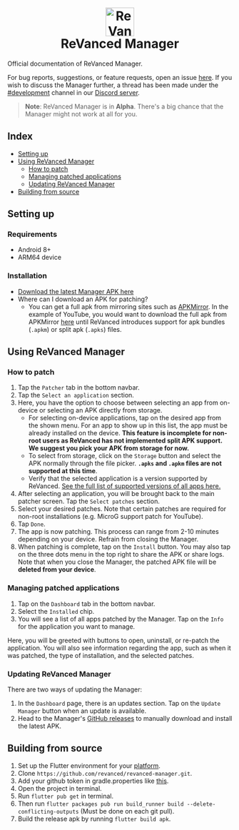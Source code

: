 
<h1 align="center">

   <img alt="ReVanced logo" width="64px" src="https://user-images.githubusercontent.com/47723802/200201657-ff3bf4c8-277d-4b27-8913-24cfa1559cb3.png"/>
    <br/>
   ReVanced Manager
</h1>

Official documentation of ReVanced Manager.

For bug reports, suggestions, or feature requests, open an issue [here](https://github.com/revanced/revanced-manager/issues/new/choose). If you wish to discuss the Manager further, a thread has been made under the [#development](https://discord.com/channels/952946952348270622/1002922226443632761) channel in our [Discord server](revanced.app/discord).

>**Note**: ReVanced Manager is in **Alpha**. There's a big chance that the Manager might not work at all for you. 

## Index
* [Setting up](https://wip.com)
* [Using ReVanced Manager](https://wip.com)
   * [How to patch](https://wip.com)
   * [Managing patched applications](https://wip.com)
   * [Updating ReVanced Manager](https://wip.com)
* [Building from source](https://wip.com)

## Setting up

### Requirements

- Android 8+
- ARM64 device

### Installation

- [Download the latest Manager APK here](https://github.com/revanced/revanced-manager/releases/latest)
- Where can I download an APK for patching?
    - You can get a full apk from mirroring sites such as [APKMirror](https://apkmirror.com). In the example of YouTube, you would want to download the full apk from APKMirror [here](https://www.apkmirror.com/apk/google-inc/youtube/youtube-17-41-37-release/youtube-17-41-37-2-android-apk-download/) until ReVanced introduces support for apk bundles (`.apkm`) or split apk (`.apks`) files.

## Using ReVanced Manager

### How to patch

1. Tap the `Patcher` tab in the bottom navbar.
2. Tap the `Select an application` section.
3. Here, you have the option to choose between selecting an app from on-device or selecting an APK directly from storage.
   - For selecting on-device applications, tap on the desired app from the shown menu. For an app to show up in this list, the app must be already installed on the device. **This feature is incomplete for non-root users as ReVanced has not implemented split APK support. We suggest you pick your APK from storage for now.**
   - To select from storage, click on the `Storage` button and select the APK normally through the file picker. **`.apks` and `.apkm` files are not supported at this time**.
   - Verify that the selected application is a version supported by ReVanced. [See the full list of supported versions of all apps here.](https://github.com/revanced/revanced-patches#-patches)
4. After selecting an application, you will be brought back to the main patcher screen. Tap the `Select patches` section.
5. Select your desired patches. Note that certain patches are required for non-root installations (e.g. MicroG support patch for YouTube).
6. Tap `Done`.
7. The app is now patching. This process can range from 2-10 minutes depending on your device. Refrain from closing the Manager.
8. When patching is complete, tap on the `Install` button. You may also tap on the three dots menu in the top right to share the APK or share logs. Note that when you close the Manager, the patched APK file will be **deleted from your device**.

### Managing patched applications
1. Tap on the `Dashboard` tab in the bottom navbar.
2. Select the `Installed` chip.
3. You will see a list of all apps patched by the Manager. Tap on the `Info` for the application you want to manage.

Here, you will be greeted with buttons to open, uninstall, or re-patch the application. You will also see information regarding the app, such as when it was patched, the type of installation, and the selected patches.

### Updating ReVanced Manager
There are two ways of updating the Manager:

1. In the `Dashboard` page, there is an updates section. Tap on the `Update Manager` button when an update is available.
2. Head to the Manager's [GitHub releases](https://github.com/revanced/revanced-manager/releases/latest) to manually download and install the latest APK.


## Building from source
1. Set up the Flutter environment for your [platform](https://docs.flutter.dev/get-started/install).
2. Clone `https://github.com/revanced/revanced-manager.git`.
3. Add your github token in gradle.properties like [this](https://github.com/revanced/revanced-documentation/wiki/Building-from-source).
4. Open the project in terminal.
5. Run `flutter pub get` in terminal.
6. Then run `flutter packages pub run build_runner build --delete-conflicting-outputs` (Must be done on each git pull).
7. Build the release apk by running `flutter build apk`.
